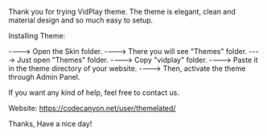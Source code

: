 Thank you for trying VidPlay theme. The theme is elegant, clean and material design
and so much easy to setup.


Installing Theme:

----> Open the Skin folder.
----> There you will see "Themes" folder.
----> Just open "Themes" folder.
----> Copy "vidplay" folder.
----> Paste it in the theme directory of your website.
----> Then, activate the theme through Admin Panel.


If you want any kind of help, feel free to contact us.


Website: https://codecanyon.net/user/themelated/

Thanks, Have a nice day!
